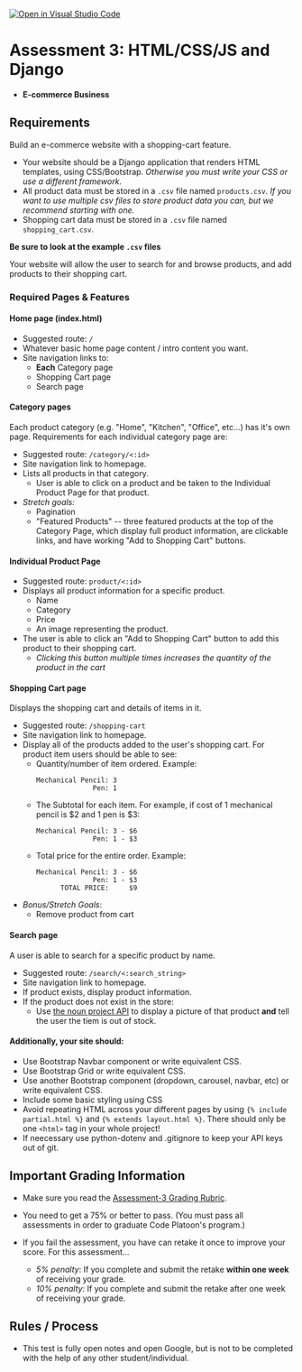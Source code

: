  [![Open in Visual Studio Code](https://classroom.github.com/assets/open-in-vscode-c66648af7eb3fe8bc4f294546bfd86ef473780cde1dea487d3c4ff354943c9ae.svg)](https://classroom.github.com/online_ide?assignment_repo_id=9292326&assignment_repo_type=AssignmentRepo)
# Assessment 3: HTML/CSS/JS and Django
- **E-commerce Business**

## Requirements

Build an e-commerce website with a shopping-cart feature. 
- Your website should be a Django application that renders HTML templates, using CSS/Bootstrap. *Otherwise you must write your CSS or use a different framework.*
- All product data must be stored in a `.csv` file named `products.csv`. *If you want to use multiple csv files to store product data you can, but we recommend starting with one.*
- Shopping cart data must be stored in a `.csv` file named `shopping_cart.csv`. 

**Be sure to look at the example `.csv` files**


Your website will allow the user to search for and browse products, and add products to their shopping cart.

### Required Pages & Features

#### **Home page** (index.html)
- Suggested route: `/`
- Whatever basic home page content / intro content you want.
- Site navigation links to:
  - **Each** Category page
  - Shopping Cart page
  - Search page

#### **Category pages**
Each product category (e.g. "Home", "Kitchen", "Office", etc...) has it's own page. Requirements for each individual category page are:

- Suggested route: `/category/<:id>`
- Site navigation link to homepage.
- Lists all products in that category. 
  - User is able to click on a product and be taken to the Individual Product Page for that product.
- *Stretch goals:* 
  - Pagination
  - "Featured Products" -- three featured products at the top of the Category Page, which display full product information, are clickable links, and have working "Add to Shopping Cart" buttons.

#### **Individual Product Page**
- Suggested route: `product/<:id>`
- Displays all product information for a specific product.
  - Name
  - Category
  - Price
  - An image representing the product. 
- The user is able to click an "Add to Shopping Cart" button to add this product to their shopping cart.
  - *Clicking this button multiple times increases the quantity of the product in the cart*

#### **Shopping Cart page**
Displays the shopping cart and details of items in it.

  - Suggested route: `/shopping-cart`
  - Site navigation link to homepage.
  - Display all of the products added to the user's shopping cart. For product item users should be able to see:
    - Quantity/number of item ordered. Example: 
        ```
        Mechanical Pencil: 3 
                      Pen: 1
        ```
    - The Subtotal for each item. For example, if cost of 1 mechanical pencil is $2 and 1 pen is $3: 
      ```
      Mechanical Pencil: 3 - $6
                    Pen: 1 - $3 
      ```
    - Total price for the entire order. Example:
      ```
      Mechanical Pencil: 3 - $6
                    Pen: 1 - $3 
            TOTAL PRICE:     $9
      ```
  - *Bonus/Stretch Goals*: 
    - Remove product from cart

#### **Search page**
A user is able to search for a specific product by name.
- Suggested route: `/search/<:search_string>`
- Site navigation link to homepage.
- If product exists, display product information.
- If the product does not exist in the store: 
  - Use [the noun project API](https://api.thenounproject.com/) to display a picture of that product **and** tell the user the tiem is out of stock. 

#### Additionally, your site should:
  - Use Bootstrap Navbar component or write equivalent CSS.
  - Use Bootstrap Grid or write equivalent CSS.
  - Use another Bootstrap component (dropdown, carousel, navbar, etc) or write equivalent CSS.
  - Include some basic styling using CSS
  - Avoid repeating HTML across your different pages by using `{% include partial.html %}` and `{% extends layout.html %}`. There should only be one `<html>` tag in your whole project!
  - If neecessary use python-dotenv and .gitignore to keep your API keys out of git.

## Important Grading Information
- Make sure you read the [Assessment-3 Grading Rubric](https://docs.google.com/spreadsheets/d/1-YjVU8Wt7qgW8yOImASqB2uYiLBu93dVJuLYjUlEIgk/edit?usp=sharing).

- You need to get a 75% or better to pass. (You must pass all assessments in order to graduate Code Platoon's program.)
- If you fail the assessment, you have can retake it once to improve your score. For this assessment... 
  - *5% penalty*: If you complete and submit the retake **within one week** of receiving your grade.
  - *10% penalty*: If you complete and submit the retake after one week of receiving your grade.

## Rules / Process
- This test is fully open notes and open Google, but is not to be completed with the help of any other student/individual.
